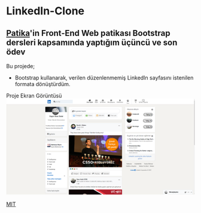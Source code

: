 # LinkedIn-Clone

## [Patika](www.patika.dev)'in Front-End Web patikası Bootstrap dersleri kapsamında yaptığım üçüncü ve son ödev

Bu projede;

- Bootstrap kullanarak, verilen düzenlenmemiş LinkedIn sayfasını istenilen formata dönüştürdüm.

Proje Ekran Görüntüsü
![Proje SS](linkdin-clone.png)

[MIT](LICENSE)